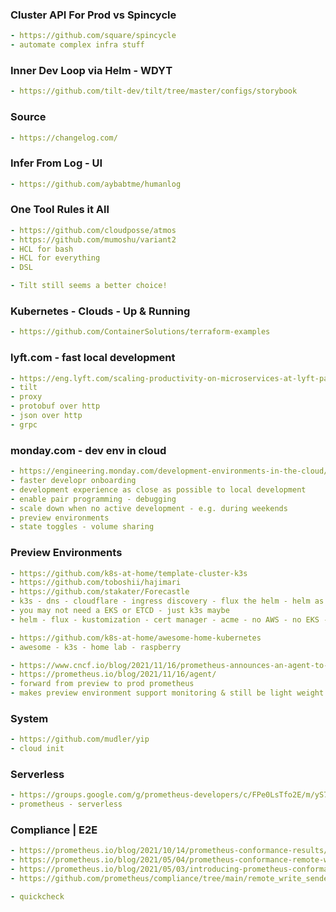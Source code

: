
### Cluster API For Prod vs Spincycle
```yaml
- https://github.com/square/spincycle
- automate complex infra stuff
```

### Inner Dev Loop via Helm - WDYT
```yaml
- https://github.com/tilt-dev/tilt/tree/master/configs/storybook
```

### Source
```yaml
- https://changelog.com/
```

### Infer From Log - UI
```yaml
- https://github.com/aybabtme/humanlog
```

### One Tool Rules it All
```yaml
- https://github.com/cloudposse/atmos
- https://github.com/mumoshu/variant2
- HCL for bash
- HCL for everything
- DSL

- Tilt still seems a better choice!
```

### Kubernetes - Clouds - Up & Running
```yaml
- https://github.com/ContainerSolutions/terraform-examples
```

### lyft.com - fast local development
```yaml
- https://eng.lyft.com/scaling-productivity-on-microservices-at-lyft-part-2-optimizing-for-fast-local-development-9f27a98b47ee
- tilt 
- proxy 
- protobuf over http
- json over http
- grpc
```


### monday.com - dev env in cloud
```yaml
- https://engineering.monday.com/development-environments-in-the-cloud/
- faster developr onboarding
- development experience as close as possible to local development
- enable pair programming - debugging
- scale down when no active development - e.g. during weekends
- preview environments
- state toggles - volume sharing
```

### Preview Environments
```yaml
- https://github.com/k8s-at-home/template-cluster-k3s
- https://github.com/toboshii/hajimari
- https://github.com/stakater/Forecastle
- k3s - dns - cloudflare - ingress discovery - flux the helm - helm as custom resource
- you may not need a EKS or ETCD - just k3s maybe
- helm - flux - kustomization - cert manager - acme - no AWS - no EKS - on-premise possible

- https://github.com/k8s-at-home/awesome-home-kubernetes
- awesome - k3s - home lab - raspberry

- https://www.cncf.io/blog/2021/11/16/prometheus-announces-an-agent-to-address-a-new-range-of-use-cases/
- https://prometheus.io/blog/2021/11/16/agent/
- forward from preview to prod prometheus
- makes preview environment support monitoring & still be light weight
```

### System
```yaml
- https://github.com/mudler/yip
- cloud init
```

### Serverless
```yaml
- https://groups.google.com/g/prometheus-developers/c/FPe0LsTfo2E/m/yS7up2YzAwAJ?pli=1
- prometheus - serverless
```

### Compliance | E2E
```yaml
- https://prometheus.io/blog/2021/10/14/prometheus-conformance-results/
- https://prometheus.io/blog/2021/05/04/prometheus-conformance-remote-write-compliance/
- https://prometheus.io/blog/2021/05/03/introducing-prometheus-conformance-program/
- https://github.com/prometheus/compliance/tree/main/remote_write_sender

- quickcheck
```
